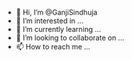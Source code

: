- 👋 Hi, I’m @GanjiSindhuja
- 👀 I’m interested in ...
- 🌱 I’m currently learning ...
- 💞️ I’m looking to collaborate on ...
- 📫 How to reach me ...

<!---
GanjiSindhuja/GanjiSindhuja is a ✨ special ✨ repository because its `README.md` (this file) appears on your GitHub profile.
You can click the Preview link to take a look at your changes.
--->
